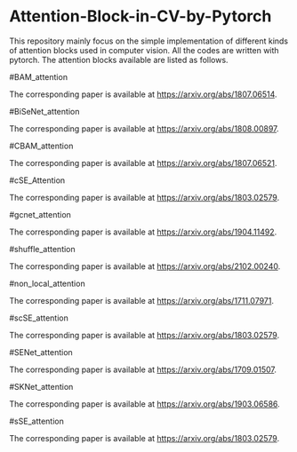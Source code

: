 # Attention-Block-in-CV-by-Pytorch
This repository mainly focus on the simple implementation of different kinds of attention blocks used in computer vision. All the codes are written with pytorch.
The attention blocks available are listed as follows.

#BAM_attention

The corresponding paper is available at https://arxiv.org/abs/1807.06514.

#BiSeNet_attention

The corresponding paper is available at https://arxiv.org/abs/1808.00897.

#CBAM_attention

The corresponding paper is available at https://arxiv.org/abs/1807.06521.

#cSE_Attention

The corresponding paper is available at https://arxiv.org/abs/1803.02579.

#gcnet_attention

The corresponding paper is available at https://arxiv.org/abs/1904.11492.

#shuffle_attention

The corresponding paper is available at https://arxiv.org/abs/2102.00240.

#non_local_attention

The corresponding paper is available at https://arxiv.org/abs/1711.07971.

#scSE_attention

The corresponding paper is available at https://arxiv.org/abs/1803.02579.

#SENet_attention

The corresponding paper is available at https://arxiv.org/abs/1709.01507.

#SKNet_attention

The corresponding paper is available at https://arxiv.org/abs/1903.06586.

#sSE_attention

The corresponding paper is available at https://arxiv.org/abs/1803.02579.
